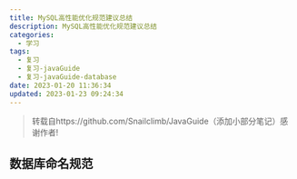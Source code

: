 ```yaml
---
title: MySQL高性能优化规范建议总结
description: MySQL高性能优化规范建议总结
categories:
  - 学习
tags:
  - 复习
  - 复习-javaGuide
  - 复习-javaGuide-database
date: 2023-01-20 11:36:34
updated: 2023-01-23 09:24:34
---
```


> 转载自https://github.com/Snailclimb/JavaGuide（添加小部分笔记）感谢作者!

## 数据库命名规范

 